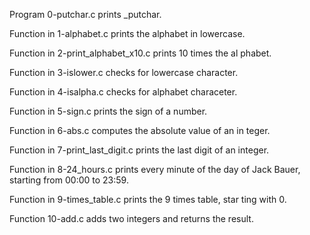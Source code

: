 Program 0-putchar.c prints _putchar.

Function in 1-alphabet.c prints the alphabet in lowercase.

Function in 2-print_alphabet_x10.c prints 10 times the al
phabet.

Function in 3-islower.c checks for lowercase character.

Function in 4-isalpha.c checks for alphabet characeter.

Function in 5-sign.c prints the sign of a number.

Function in 6-abs.c computes the absolute value of an in
teger.

Function in 7-print_last_digit.c prints the last digit of
an integer.

Function in 8-24_hours.c prints every minute of the day of
Jack Bauer, starting from 00:00 to 23:59.

Function in 9-times_table.c prints the 9 times table, star
ting with 0.

Function 10-add.c adds two integers and returns the result.
